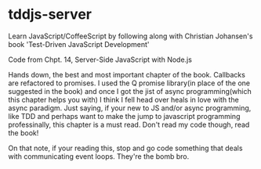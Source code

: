 tddjs-server
============

Learn JavaScript/CoffeeScript by following along with Christian Johansen's book 'Test-Driven JavaScript Development'

Code from Chpt. 14, Server-Side JavaScript with Node.js

Hands down, the best and most important chapter of the book. Callbacks are refactored to promises. I used the Q promise library(in place of the one suggested in the book) and once I got the jist of async programming(which this chapter helps you with) I think I fell head over heals in love with the async paradigm. Just saying, if your new to JS and/or async programming, like TDD and perhaps want to make the jump to javascript programming professinally, this chapter is a must read. Don't read my code though, read the book!

On that note, if your reading this, stop and go code something that deals with communicating event loops. They're the bomb bro.
